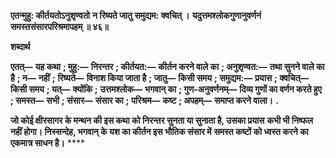 **एतन्मुहु: कीर्तयतोऽनुशृण्वतो** **न रिष्यते जातु समुद्यम: क्वचित् ।** **यदुत्तमश्लोकगुणानुवर्णनं** **समस्तसंसारपरिश्रमापहम् ॥ ४६॥** 

**शब्दार्थ** 

**एतत्—** **यह कथा** **; मुहु:—** **निरन्तर** **; कीर्तयत:—** **कीर्तन करने वाले का** **; अनुशृण्वत:—** **तथा सुनने वाले का है** **; न—** **नहीं** **;** **रिष्यते—** **विनाश किया जाता है** **; जातु—** **किसी समय** **; समुद्यम:—** **प्रयास** **; क्वचित्—** **किसी समय** **; यत्—** **क्योंकि** **;** **उत्तमश्लोक—** **भगवान् का** **; गुण-अनुवर्णनम्—** **दिव्य गुणों का वर्णन करते हुए** **; समस्त—** **सभी** **; संसार—** **संसार का** **;** **परिश्रम—** **कष्ट** **; अपहम्—** **समाप्त करने वाला।** **.** 

**जो कोई क्षीरसागर के मन्थन की इस कथा को निरन्तर सुनता या सुनाता है, उसका प्रयास** **कभी भी निष्फल नहीं होगा। निस्सन्देह, भगवान् के यश का कीर्तन इस भौतिक संसार में** **समस्त कष्टों को ध्वस्त करने का एकमात्र साधन है।** **** 